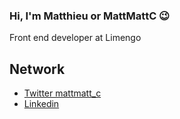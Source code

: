 ### Hi, I'm Matthieu or MattMattC 😉

Front end developer at Limengo   

## Network 

- [Twitter mattmatt_c](https://twitter.com/mattmatt_c)
- [Linkedin](https://www.linkedin.com/in/matthieu-coulon-5379746b/)
